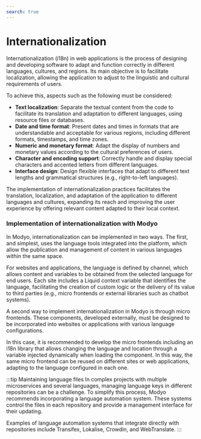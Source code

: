 ```yaml
---
search: true
---
```


# Internationalization

Internationalization (i18n) in web applications is the process of designing and developing software to adapt and function correctly in different languages, cultures, and regions. Its main objective is to facilitate localization, allowing the application to adjust to the linguistic and cultural requirements of users.

To achieve this, aspects such as the following must be considered:

- **Text localization**: Separate the textual content from the code to facilitate its translation and adaptation to different languages, using resource files or databases.
- **Date and time format**: Present dates and times in formats that are understandable and acceptable for various regions, including different formats, timestamps, and time zones.
- **Numeric and monetary format**: Adapt the display of numbers and monetary values according to the cultural preferences of users.
- **Character and encoding support**: Correctly handle and display special characters and accented letters from different languages.
- **Interface design**: Design flexible interfaces that adapt to different text lengths and grammatical structures (e.g., right-to-left languages).

The implementation of internationalization practices facilitates the translation, localization, and adaptation of the application to different languages and cultures, expanding its reach and improving the user experience by offering relevant content adapted to their local context.

### Implementation of internationalization with Modyo

In Modyo, internationalization can be implemented in two ways. The first, and simplest, uses the language tools integrated into the platform, which allow the publication and management of content in various languages within the same space.

For websites and applications, the language is defined by channel, which allows content and variables to be obtained from the selected language for end users. Each site includes a Liquid context variable that identifies the language, facilitating the creation of custom logic or the delivery of its value to third parties (e.g., micro frontends or external libraries such as chatbot systems).

A second way to implement internationalization in Modyo is through micro frontends. These components, developed externally, must be designed to be incorporated into websites or applications with various language configurations.

In this case, it is recommended to develop the micro frontends including an i18n library that allows changing the language and location through a variable injected dynamically when loading the component. In this way, the same micro frontend can be reused on different sites or web applications, adapting to the language configured in each one.


:::tip Maintaining language files
In complex projects with multiple microservices and several languages, managing language keys in different repositories can be a challenge. To simplify this process, Modyo recommends incorporating a language automation system. These systems control the files in each repository and provide a management interface for their updating.

Examples of language automation systems that integrate directly with repositories include Transifex, Lokalise, Crowdin, and WebTranslate.
:::